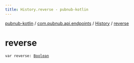 ```yaml
---
title: History.reverse - pubnub-kotlin
---
```


[pubnub-kotlin](../../index.html) / [com.pubnub.api.endpoints](../index.html) / [History](index.html) / [reverse](./reverse.html)

# reverse

`var reverse: `[`Boolean`](https://kotlinlang.org/api/latest/jvm/stdlib/kotlin/-boolean/index.html)
